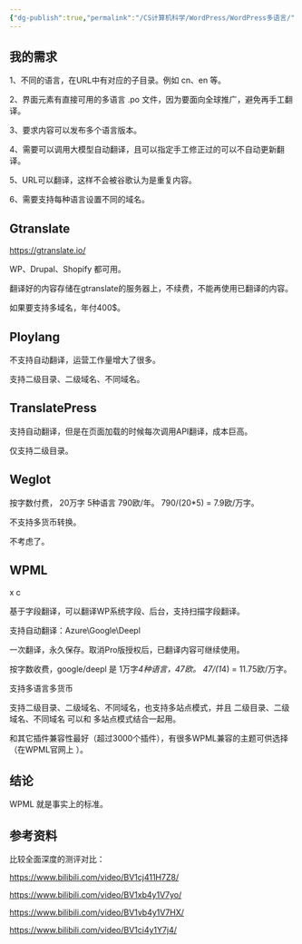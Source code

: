 ```yaml
---
{"dg-publish":true,"permalink":"/CS计算机科学/WordPress/WordPress多语言/","noteIcon":"","created":"2024-07-10T01:23:17.411+08:00","updated":"2024-10-31T19:29:30.000+08:00"}
---
```


## 我的需求

1、不同的语言，在URL中有对应的子目录。例如 cn、en 等。

2、界面元素有直接可用的多语言 .po 文件，因为要面向全球推广，避免再手工翻译。

3、要求内容可以发布多个语言版本。

4、需要可以调用大模型自动翻译，且可以指定手工修正过的可以不自动更新翻译。

5、URL可以翻译，这样不会被谷歌认为是重复内容。

6、需要支持每种语言设置不同的域名。

## Gtranslate

https://gtranslate.io/

WP、Drupal、Shopify 都可用。

翻译好的内容存储在gtranslate的服务器上，不续费，不能再使用已翻译的内容。

如果要支持多域名，年付400$。

## Ploylang

不支持自动翻译，运营工作量增大了很多。

支持二级目录、二级域名、不同域名。

## TranslatePress

支持自动翻译，但是在页面加载的时候每次调用API翻译，成本巨高。

仅支持二级目录。

## Weglot

按字数付费， 20万字 5种语言  790欧/年。 790/(20*5) = 7.9欧/万字。

不支持多货币转换。

不考虑了。  

## WPML

x c

基于字段翻译，可以翻译WP系统字段、后台，支持扫描字段翻译。

支持自动翻译：Azure\Google\Deepl

一次翻译，永久保存。取消Pro版授权后，已翻译内容可继续使用。

按字数收费，google/deepl 是 1万字*4种语言，47欧。 47/(1*4) = 11.75欧/万字。

支持多语言多货币

支持二级目录、二级域名、不同域名，也支持多站点模式，并且 二级目录、二级域名、不同域名 可以和 多站点模式结合一起用。

和其它插件兼容性最好（超过3000个插件），有很多WPML兼容的主题可供选择（在WPML官网上 ）。

## 结论

WPML 就是事实上的标准。

## 参考资料

比较全面深度的测评对比：

https://www.bilibili.com/video/BV1cj411H7Z8/

https://www.bilibili.com/video/BV1xb4y1V7yo/

https://www.bilibili.com/video/BV1vb4y1V7HX/

https://www.bilibili.com/video/BV1ci4y1Y7j4/
